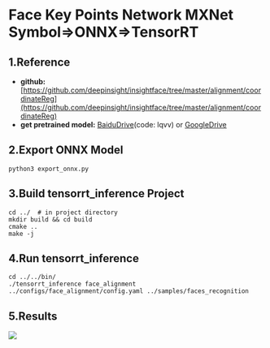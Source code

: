 # Face Key Points Network MXNet Symbol=>ONNX=>TensorRT

## 1.Reference
- **github:** [https://github.com/deepinsight/insightface/tree/master/alignment/coordinateReg](https://github.com/deepinsight/insightface/tree/master/alignment/coordinateReg)
- **get pretrained model:** [BaiduDrive](https://pan.baidu.com/s/10m5GmtNV5snynDrq3KqIdg)(code: lqvv) or [GoogleDrive](https://drive.google.com/file/d/1MBWbTEYRhZFzj_O2f2Dc6fWGXFWtbMFw/view?usp=sharing)

## 2.Export ONNX Model
```
python3 export_onnx.py
```

## 3.Build tensorrt_inference Project
```
cd ../  # in project directory
mkdir build && cd build
cmake ..
make -j
```

## 4.Run tensorrt_inference
```
cd ../../bin/
./tensorrt_inference face_alignment ../configs/face_alignment/config.yaml ../samples/faces_recognition
```

## 5.Results
![](prediction.jpg)
